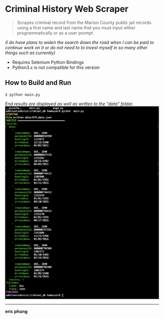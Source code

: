 Criminal History Web Scraper
====

>Scrapes criminal record from the Marion County public jail records using a first name and  last name that you must input either programmatically or as a user prompt.

*(I do have plans to widen the search down the road when I can be paid to continue work on it or do not need to to invest myself in so many other things such as currently)*

- Requires Selenium Python Bindings 
- Python3.x is not compatible for this version

How to Build and Run
---

	$ python main.py



*End results are displayed as well as written to the "data" folder.*
![Image alt text][img]

[img]: example_results.png
****

**eric phung**
